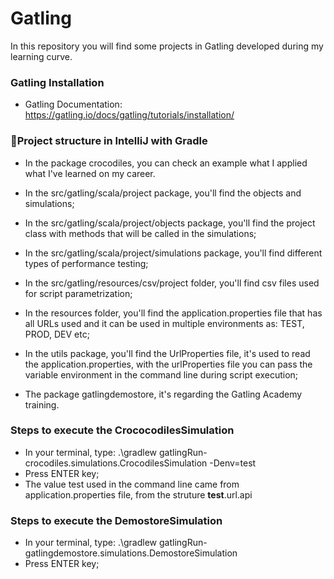 # Gatling
In this repository you will find some projects in Gatling developed during my learning curve.

### **Gatling Installation**
- Gatling Documentation: https://gatling.io/docs/gatling/tutorials/installation/
  

### 📂**Project structure in IntelliJ with Gradle**

- In the package crocodiles, you can check an example what I applied what I've learned on my career.
  
- In the src/gatling/scala/project package, you'll find the objects and simulations;
- In the src/gatling/scala/project/objects package, you'll find the project class with methods that will be called in the simulations;
- In the src/gatling/scala/project/simulations package, you'll find different types of performance testing;
- In the src/gatling/resources/csv/project folder, you'll find csv files used for script parametrization;
- In the resources folder, you'll find the application.properties file that has all URLs used and it can be used in multiple environments as: TEST, PROD, DEV etc;
- In the utils package, you'll find the UrlProperties file, it's used to read the application.properties, with the urlProperties file you can pass the variable environment in the command line during script execution;

- The package gatlingdemostore, it's regarding the Gatling Academy training.


### **Steps to execute the CrococodilesSimulation**
- In your terminal, type: .\gradlew gatlingRun-crocodiles.simulations.CrocodilesSimulation -Denv=test
- Press ENTER key;
- The value test used in the command line came from application.properties file, from the struture **test**.url.api

### **Steps to execute the DemostoreSimulation**
- In your terminal, type: .\gradlew gatlingRun-gatlingdemostore.simulations.DemostoreSimulation
- Press ENTER key;
